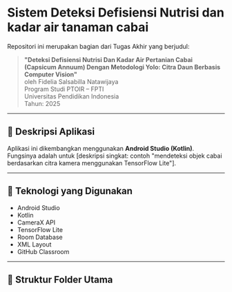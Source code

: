 # Sistem Deteksi Defisiensi Nutrisi dan kadar air tanaman cabai

Repositori ini merupakan bagian dari Tugas Akhir yang berjudul:

> **"Deteksi Defisiensi Nutrisi Dan Kadar Air Pertanian Cabai (Capsicum Annuum) Dengan Metodologi Yolo: Citra Daun Berbasis Computer Vision"**  
> oleh Fidelia Salsabilla Natawijaya  
> Program Studi PTOIR – FPTI  
> Universitas Pendidikan Indonesia  
> Tahun: 2025

---

## 📱 Deskripsi Aplikasi

Aplikasi ini dikembangkan menggunakan **Android Studio (Kotlin)**.  
Fungsinya adalah untuk [deskripsi singkat: contoh "mendeteksi objek cabai berdasarkan citra kamera menggunakan TensorFlow Lite"].

---

## 🔧 Teknologi yang Digunakan

- Android Studio
- Kotlin
- CameraX API
- TensorFlow Lite
- Room Database
- XML Layout
- GitHub Classroom

---

## 📁 Struktur Folder Utama

